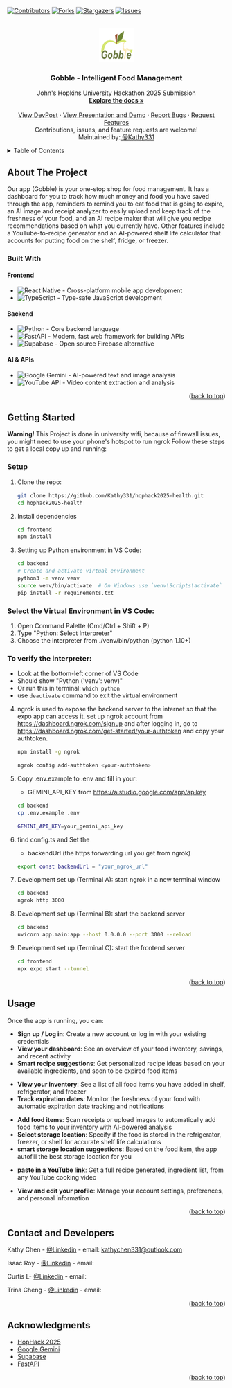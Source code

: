<a name="readme-top"></a>

[![Contributors][contributors-shield]][contributors-url]
[![Forks][forks-shield]][forks-url]
[![Stargazers][stars-shield]][stars-url]
[![Issues][issues-shield]][issues-url]

<!-- PROJECT LOGO -->
<br />
<div align="center">
  <a href="https://github.com/Kathy331/hophack2025-health">
    <img src="frontend/images/Gobble.png" alt="Logo" width="80" height="80">
  </a>

  <h3 align="center">Gobble - Intelligent Food Management</h3>

  <p align="center">
    John's Hopkins University Hackathon 2025 Submission
    <br />
    <a href="https://github.com/Kathy331/hophack2025-health"><strong>Explore the docs »</strong></a>
    <br />
    <br />
    <a href="https://devpost.com/software/gobble-ru6bdy?ref_content=user-portfolio&ref_feature=in_progress">View DevPost</a>
    ·
    <a href="https://www.canva.com/design/DAGy37EHCUo/WNQqWgbtuG1zE2Q9tVgSyA/edit?utm_content=DAGy37EHCUo&utm_campaign=designshare&utm_medium=link2&utm_source=sharebutton">View Presentation and Demo</a>
    ·
    <a href="https://github.com/Kathy331/hophack2025-health/issues/new?labels=bug&template=bug-report---.md">Report Bugs</a>
    ·
    <a href="https://github.com/Kathy331/hophack2025-health/issues/new?labels=enhancement&template=feature-request---.md">Request Features</a>
    <br />
    Contributions, issues, and feature requests are welcome!
    <br />
    Maintained by:<a href="https://github.com/Kathy331"> @Kathy331</a>

  </p>
</div>




<!-- TABLE OF CONTENTS -->
<details>
  <summary>Table of Contents</summary>
  <ol>
    <li>
      <a href="#about-the-project">About The Project</a>
      <ul>
        <li><a href="#built-with">Built With</a></li>
      </ul>
    </li>
    <li>
      <a href="#getting-started">Getting Started</a>
      <ul>
        <li><a href="#prerequisites">Prerequisites</a></li>
        <li><a href="#setup">Setup</a></li>
      </ul>
    </li>
    <li><a href="#usage">Usage</a></li>
    <li><a href="#system-architecture-diagram">System Architecture Diagram</a></li>
    <li><a href="#contact-and-developers">Contact and Developers</a></li>
    <li><a href="#acknowledgments">Acknowledgments</a></li>
  </ol>
</details>

<!-- ABOUT THE PROJECT -->
## About The Project
Our app (Gobble) is your one-stop shop for food management. It has a dashboard for you to track how much money and food you have saved through the app, reminders to remind you to eat food that is going to expire, an AI image and receipt analyzer to easily upload and keep track of the freshness of your food, and an AI recipe maker that will give you recipe recommendations based on what you currently have. Other features include a YouTube-to-recipe generator and an AI-powered shelf life calculator that accounts for putting food on the shelf, fridge, or freezer.

<!-- Built With -->
### Built With

#### Frontend
* ![React Native](https://img.shields.io/badge/React_Native-20232A?style=flat-square&logo=react&logoColor=61DAFB) - Cross-platform mobile app development
* ![TypeScript](https://img.shields.io/badge/TypeScript-007ACC?style=flat-square&logo=typescript&logoColor=white) - Type-safe JavaScript development

#### Backend
* ![Python](https://img.shields.io/badge/Python-3776AB?style=flat-square&logo=python&logoColor=white) - Core backend language
* ![FastAPI](https://img.shields.io/badge/FastAPI-009688?style=flat-square&logo=fastapi&logoColor=white) - Modern, fast web framework for building APIs
* ![Supabase](https://img.shields.io/badge/Supabase-181818?style=flat-square&logo=supabase&logoColor=white) - Open source Firebase alternative

#### AI & APIs
* ![Google Gemini](https://img.shields.io/badge/Google_Gemini-4285F4?style=flat-square&logo=google&logoColor=white) - AI-powered text and image analysis
* ![YouTube API](https://img.shields.io/badge/YouTube_API-FF0000?style=flat-square&logo=youtube&logoColor=white) - Video content extraction and analysis



<p align="right">(<a href="#readme-top">back to top</a>)</p>

<!-- GETTING STARTED -->
## Getting Started

**Warning!** This Project is done in university wifi, because of firewall issues, you might need to use your phone's hotspot to run ngrok Follow these steps to get a local copy up and running:

### Setup

1. Clone the repo:
   ```bash
   git clone https://github.com/Kathy331/hophack2025-health.git
   cd hophack2025-health
   ```
2. Install dependencies
   ```bash
   cd frontend
   npm install
   ```
3. Setting up Python environment in VS Code:
    ```bash
    cd backend
    # Create and activate virtual environment
    python3 -m venv venv
    source venv/bin/activate  # On Windows use `venv\Scripts\activate`
    pip install -r requirements.txt
    ```

  ### Select the Virtual Environment in VS Code:
  1. Open Command Palette (Cmd/Ctrl + Shift + P)
  2. Type "Python: Select Interpreter"
  3. Choose the interpreter from ./venv/bin/python (python 1.10+)
  
  ### To verify the interpreter:
  - Look at the bottom-left corner of VS Code
  - Should show "Python ('venv': venv)"
  - Or run this in terminal: `which python`
  - use `deactivate` command to exit the virtual environment

4. ngrok is used to expose the backend server to the internet so that the expo app can access it. set up ngrok account from https://dashboard.ngrok.com/signup and after logging in, go to https://dashboard.ngrok.com/get-started/your-authtoken and copy your authtoken.
    ```bash
    npm install -g ngrok
    ```
    ```bash
    ngrok config add-authtoken <your-authtoken>
    ```
5. Copy .env.example to .env and fill in your:
    - GEMINI_API_KEY from https://aistudio.google.com/app/apikey
    ```bash
    cd backend
    cp .env.example .env
    ```
    ```bash
    GEMINI_API_KEY=your_gemini_api_key
    ```
6. find config.ts and Set the 
    - backendUrl (the https forwarding url you get from ngrok)
    ```bash
    export const backendUrl = "your_ngrok_url"
    ```

7. Development set up (Terminal A): start ngrok in a new terminal window
    ```bash
    cd backend
    ngrok http 3000
    ```
8. Development set up (Terminal B): start the backend server
    ```bash
    cd backend
    uvicorn app.main:app --host 0.0.0.0 --port 3000 --reload
    ```
9. Development set up (Terminal C): start the frontend server
    ```bash
    cd frontend
    npx expo start --tunnel
    ```
  


<p align="right">(<a href="#readme-top">back to top</a>)</p>

<!-- USAGE -->
## Usage
<!--[demo](https://youtu.be/B0gPpqxy5SE)-->
Once the app is running, you can:
<!-- Home Page-->
- **Sign up / Log in**: Create a new account or log in with your existing credentials
- **View your dashboard**: See an overview of your food inventory, savings, and recent activity
- **Smart recipe suggestions**: Get personalized recipe ideas based on your available ingredients, and soon to be expired food items

<!-- Inventory -->
- **View your inventory**: See a list of all food items you have added in shelf, refrigerator, and freezer
- **Track expiration dates**: Monitor the freshness of your food with automatic expiration date tracking and notifications
<!-- - **Update quantities**: Easily adjust the quantity of each food item as you use or add
- **Search and filter**: Quickly find specific food items by name, category, or expiration status -->

<!-- Add -->
- **Add food items**: Scan receipts or upload images to automatically add food items to your inventory with AI-powered analysis
- **Select storage location**: Specify if the food is stored in the refrigerator, freezer, or shelf for accurate shelf life calculations
- **smart storage location suggestions**: Based on the food item, the app autofill the best storage location for you

<!-- Recipes -->
- **paste in a YouTube link**: Get a full recipe generated, ingredient list, from any YouTube cooking video
<!-- Profile -->
- **View and edit your profile**: Manage your account settings, preferences, and personal information
<!-- - **Track your savings**: See how much money and food you have saved by using the app over time
- **Settings**: Customize your notification preferences, theme, and other app settings -->


<p align="right">(<a href="#readme-top">back to top</a>)</p>

<!-- CONTACT -->
## Contact and Developers

Kathy Chen - [@Linkedin](https://www.linkedin.com/in/kathy-chen-b35b532a6/) - email: kathychen331@outlook.com

Isaac Roy - [@Linkedin](https://www.linkedin.com/in/isaac-roy-b21567290/) - email: 

Curtis L- [@Linkedin](https://www.linkedin.com/in/curtis-l-92674a30b/) - email: 

Trina Cheng - [@Linkedin](https://www.linkedin.com/in/trina-cheng-48697a329/) - email: 


<p align="right">(<a href="#readme-top">back to top</a>)</p>

<!-- ACKNOWLEDGMENTS -->
## Acknowledgments
 
* [HopHack 2025](https://hophacks.com/#cover-section)
* [Google Gemini](https://aistudio.google.com/)
* [Supabase](https://supabase.com/)
* [FastAPI](https://fastapi.tiangolo.com/)

<p align="right">(<a href="#readme-top">back to top</a>)</p>

<!-- MARKDOWN LINK & IMAGE DEFINITIONS -->
[contributors-shield]: https://img.shields.io/github/contributors/Kathy331/hophack2025-health.svg?style=flat-square
[contributors-url]: https://github.com/Kathy331/hophack2025-health/graphs/contributors
[forks-shield]: https://img.shields.io/github/forks/Kathy331/hophack2025-health.svg?style=flat-square
[forks-url]: https://github.com/Kathy331/hophack2025-health/network/members
[stars-shield]: https://img.shields.io/github/stars/Kathy331/hophack2025-health.svg?style=flat-square
[stars-url]: https://github.com/Kathy331/hophack2025-health/stargazers
[issues-shield]: https://img.shields.io/github/issues/Kathy331/hophack2025-health.svg?style=flat-square
[issues-url]: https://github.com/Kathy331/hophack2025-health/issues
